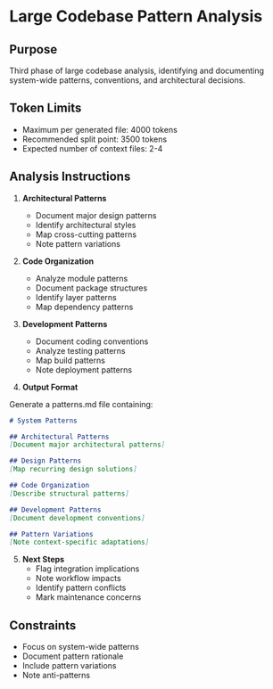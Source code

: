 # Large Codebase Pattern Analysis

## Purpose
Third phase of large codebase analysis, identifying and documenting system-wide patterns, conventions, and architectural decisions.

## Token Limits
- Maximum per generated file: 4000 tokens
- Recommended split point: 3500 tokens
- Expected number of context files: 2-4

## Analysis Instructions

1. **Architectural Patterns**
   - Document major design patterns
   - Identify architectural styles
   - Map cross-cutting patterns
   - Note pattern variations

2. **Code Organization**
   - Analyze module patterns
   - Document package structures
   - Identify layer patterns
   - Map dependency patterns

3. **Development Patterns**
   - Document coding conventions
   - Analyze testing patterns
   - Map build patterns
   - Note deployment patterns

4. **Output Format**

Generate a patterns.md file containing:

```markdown
# System Patterns

## Architectural Patterns
[Document major architectural patterns]

## Design Patterns
[Map recurring design solutions]

## Code Organization
[Describe structural patterns]

## Development Patterns
[Document development conventions]

## Pattern Variations
[Note context-specific adaptations]
```

5. **Next Steps**
   - Flag integration implications
   - Note workflow impacts
   - Identify pattern conflicts
   - Mark maintenance concerns

## Constraints
- Focus on system-wide patterns
- Document pattern rationale
- Include pattern variations
- Note anti-patterns 